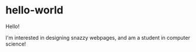# hello-world

Hello!

I'm interested in designing snazzy webpages, and am a student in computer science!
